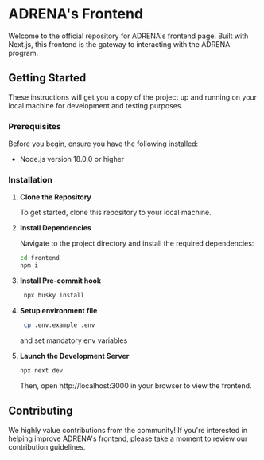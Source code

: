 # ADRENA's Frontend

Welcome to the official repository for ADRENA's frontend page. Built with Next.js, this frontend is the gateway to interacting with the ADRENA program.

## Getting Started

These instructions will get you a copy of the project up and running on your local machine for development and testing purposes.

### Prerequisites

Before you begin, ensure you have the following installed:

- Node.js version 18.0.0 or higher

### Installation

1. **Clone the Repository**

   To get started, clone this repository to your local machine.

2. **Install Dependencies**

   Navigate to the project directory and install the required dependencies:

   ```bash
   cd frontend
   npm i
   ```

3. **Install Pre-commit hook**

   ```bash
    npx husky install
   ```

4. **Setup environment file**

   ```bash
    cp .env.example .env
   ```

   and set mandatory env variables

5. **Launch the Development Server**

   ```bash
   npx next dev
   ```

   Then, open http://localhost:3000 in your browser to view the frontend.

## Contributing

We highly value contributions from the community! If you're interested in helping improve ADRENA's frontend, please take a moment to review our contribution guidelines.

